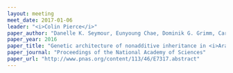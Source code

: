 ```yaml
---
layout: meeting
meet_date: 2017-01-06
leader: "<i>Colin Pierce</i>"
paper_author: "Danelle K. Seymour, Eunyoung Chae, Dominik G. Grimm, Carmen Martín Pizarro, Anette Habring-Müller, et al."
paper_year: 2016
paper_title: "Genetic architecture of nonadditive inheritance in <i>Arabidopsis thaliana</i> hybrids"
paper_journal: "Proceedings of the National Academy of Sciences"
paper_url: "http://www.pnas.org/content/113/46/E7317.abstract"
---
```

